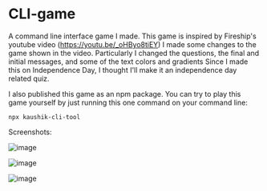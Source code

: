 # CLI-game

A command line interface game I made. This game is inspired by Fireship's youtube video (https://youtu.be/_oHByo8tiEY)
I made some changes to the game shown in the video. Particularly I changed the questions, the final and initial messages, and some of the text colors and gradients
Since I made this on Independence Day, I thought I'll make it an independence day related quiz.

I also published this game as an npm package.
You can try to play this game yourself by just running this one command on your command line:
```
npx kaushik-cli-tool
```

Screenshots:

![image](https://user-images.githubusercontent.com/84177184/184631249-d1cb156f-dc1e-45c6-9539-27f362ffee0c.png)


![image](https://user-images.githubusercontent.com/84177184/184631299-c1fd75e0-4eda-48c4-8730-2ee891d50962.png)


![image](https://user-images.githubusercontent.com/84177184/184631362-ec169fcf-4d38-4a20-a58d-9a3d5669f08d.png)

